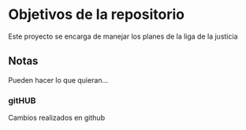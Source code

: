 # Objetivos de la repositorio

Este proyecto se encarga de manejar los planes de la liga de la justicia


## Notas
Pueden hacer lo que quieran...

### gitHUB
Cambios realizados en github
